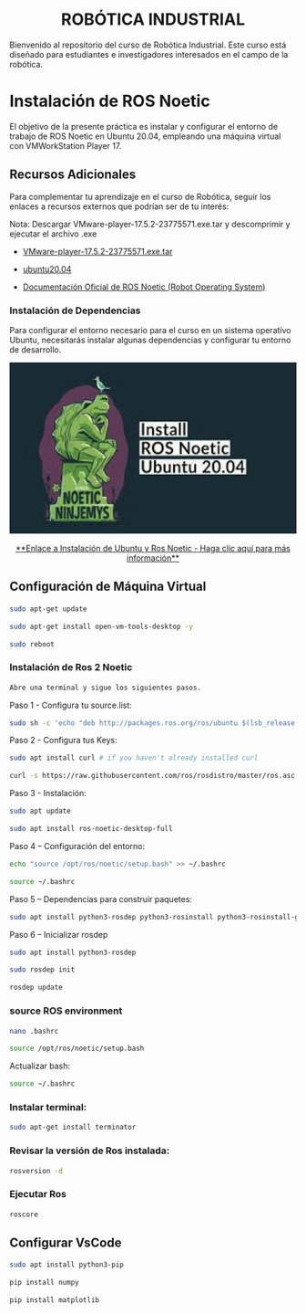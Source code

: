 
<h1 align="center"> ROBÓTICA INDUSTRIAL </h1>
 

Bienvenido al repositorio del curso de Robótica Industrial. Este curso está diseñado para estudiantes e investigadores interesados en el campo de la robótica.

# Instalación de ROS Noetic
El objetivo de la presente práctica es instalar y configurar el entorno de trabajo de ROS Noetic en Ubuntu 20.04, empleando una máquina virtual con VMWorkStation Player 17.

## Recursos Adicionales

Para complementar tu aprendizaje en el curso de Robótica, seguir los enlaces a recursos externos que podrían ser de tu interés:

Nota: Descargar VMware-player-17.5.2-23775571.exe.tar y descomprimir y ejecutar el archivo .exe

- [VMware-player-17.5.2-23775571.exe.tar](https://softwareupdate.vmware.com/cds/vmw-desktop/player/17.5.2/23775571/windows/core/)
  
- [ubuntu20.04](https://releases.ubuntu.com/focal/ubuntu-20.04.6-desktop-amd64.iso)
- [Documentación Oficial de ROS Noetic (Robot Operating System)](https://wiki.ros.org/noetic/Installation/Ubuntu)


### Instalación de Dependencias
Para configurar el entorno necesario para el curso en un sistema operativo Ubuntu, necesitarás instalar algunas dependencias y configurar tu entorno de desarrollo. 



<p align="center">
  <a href="https://youtu.be/sk0WTxr-yic?si=M51wHld4yW2u4Ymt">
    <img src="./Logos/imagen1.jpg" height="300">
  </a>
</p>

<p align="center">
<a href="https://www.youtube.com/watch?si=A5CDzYbwtK9ze-UW&v=YznWZz4OKRc&feature=youtu.be" target="_blank">**Enlace a Instalación de Ubuntu y Ros Noetic - Haga clic aquí para más información**</a>
</p>

## Configuración de Máquina Virtual

```bash
sudo apt-get update
```
```bash
sudo apt-get install open-vm-tools-desktop -y
```
```bash
sudo reboot
```

### Instalación de Ros 2 Noetic
```bash
Abre una terminal y sigue los siguientes pasos.
```


Paso 1 - Configura tu source.list:
```bash
sudo sh -c 'echo "deb http://packages.ros.org/ros/ubuntu $(lsb_release -sc) main" > /etc/apt/sources.list.d/ros-latest.list'
```
Paso 2 - Configura tus Keys:
```bash
sudo apt install curl # if you haven't already installed curl
```

```bash
curl -s https://raw.githubusercontent.com/ros/rosdistro/master/ros.asc | sudo apt-key add
```
Paso 3 - Instalación:
```bash
sudo apt update

```
```bash
sudo apt install ros-noetic-desktop-full
```
Paso 4 – Configuración del entorno:
```bash
echo "source /opt/ros/noetic/setup.bash" >> ~/.bashrc
```
```bash
source ~/.bashrc
```
Paso 5 – Dependencias para construir paquetes:

```bash
sudo apt install python3-rosdep python3-rosinstall python3-rosinstall-generator python3-wstool build-essential
```
Paso 6 – Inicializar rosdep

```bash
sudo apt install python3-rosdep
```

```bash
sudo rosdep init
```

```bash
rosdep update
```
### source ROS  environment

```bash
nano .bashrc
```
```bash
source /opt/ros/noetic/setup.bash
```
Actualizar bash:
```bash
source ~/.bashrc
```
### Instalar terminal:
```bash
sudo apt-get install terminator
```


### Revisar la versión de Ros instalada:
```bash
rosversion -d
```
### Ejecutar Ros
```bash
roscore 
```


## Configurar VsCode
```bash
sudo apt install python3-pip
```
```bash
pip install numpy
```
```bash
pip install matplotlib
```


